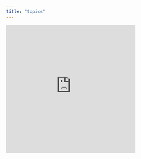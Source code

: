 ```yaml
---
title: "topics"
---
```


<iframe width="70%" height="350px" src="https://www.youtube.com/embed/lEl3TBvUmOk" title="소프트웨어 검증 연구실 (Software Verification Lab)" frameborder="0" allow="accelerometer; autoplay; clipboard-write; encrypted-media; gyroscope; picture-in-picture; web-share" referrerpolicy="strict-origin-when-cross-origin" allowfullscreen></iframe>